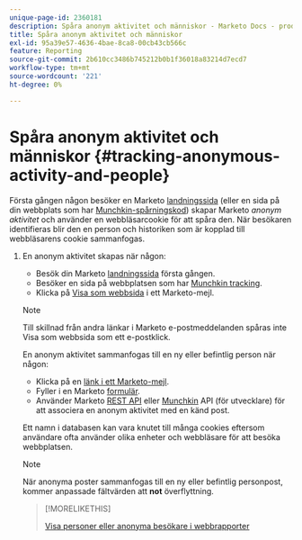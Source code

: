 ```yaml
---
unique-page-id: 2360181
description: Spåra anonym aktivitet och människor - Marketo Docs - produktdokumentation
title: Spåra anonym aktivitet och människor
exl-id: 95a39e57-4636-4bae-8ca8-00cb43cb566c
feature: Reporting
source-git-commit: 2b610cc3486b745212b0b1f36018a83214d7ecd7
workflow-type: tm+mt
source-wordcount: '221'
ht-degree: 0%

---
```


# Spåra anonym aktivitet och människor {#tracking-anonymous-activity-and-people}

Första gången någon besöker en Marketo [landningssida](/help/marketo/product-docs/demand-generation/landing-pages/free-form-landing-pages/create-a-free-form-landing-page.md) (eller en sida på din webbplats som har [Munchkin-spårningskod](/help/marketo/product-docs/administration/additional-integrations/add-munchkin-tracking-code-to-your-website.md)) skapar Marketo _anonym aktivitet_ och använder en webbläsarcookie för att spåra den. När besökaren identifieras blir den en person och historiken som är kopplad till webbläsarens cookie sammanfogas.

1. En anonym aktivitet skapas när någon:

   * Besök din Marketo [landningssida](/help/marketo/product-docs/demand-generation/landing-pages/free-form-landing-pages/create-a-free-form-landing-page.md) första gången.
   * Besöker en sida på webbplatsen som har [Munchkin tracking](/help/marketo/product-docs/administration/additional-integrations/add-munchkin-tracking-code-to-your-website.md).
   * Klicka på [Visa som webbsida](/help/marketo/product-docs/email-marketing/general/functions-in-the-editor/add-a-view-as-web-page-link-to-an-email.md) i ett Marketo-mejl.

   >[!NOTE]
   >
   >Till skillnad från andra länkar i Marketo e-postmeddelanden spåras inte Visa som webbsida som ett e-postklick.

   En anonym aktivitet sammanfogas till en ny eller befintlig person när någon:

   * Klicka på en [länk i ett Marketo-mejl](/help/marketo/product-docs/email-marketing/general/using-tokens/add-tokens-to-an-email-link.md).
   * Fyller i en Marketo [formulär](/help/marketo/product-docs/demand-generation/forms/creating-a-form/create-a-form.md).
   * Använder Marketo [REST API](https://experienceleague.adobe.com/en/docs/marketo-developer/marketo/rest/lead-database/leads) eller [Munchkin](https://experienceleague.adobe.com/en/docs/marketo-developer/marketo/javascriptapi/lead-tracking) API (för utvecklare) för att associera en anonym aktivitet med en känd post.

   Ett namn i databasen kan vara knutet till många cookies eftersom användare ofta använder olika enheter och webbläsare för att besöka webbplatsen.

   >[!NOTE]
   >
   >När anonyma poster sammanfogas till en ny eller befintlig personpost, kommer anpassade fältvärden att **not** överflyttning.

   >[!MORELIKETHIS]
   >
   >[Visa personer eller anonyma besökare i webbrapporter](/help/marketo/product-docs/reporting/basic-reporting/report-activity/display-people-or-anonymous-visitors-in-web-reports.md)
